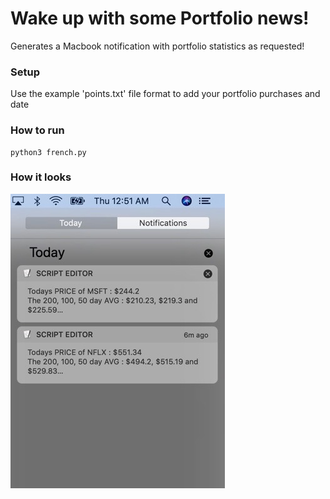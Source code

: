 # Wake up with some Portfolio news!

Generates a Macbook notification with portfolio statistics as requested!

### Setup

Use the example 'points.txt' file format to add your portfolio purchases and date

### How to run
```
python3 french.py
```

### How it looks

![looks](test.jpg)
